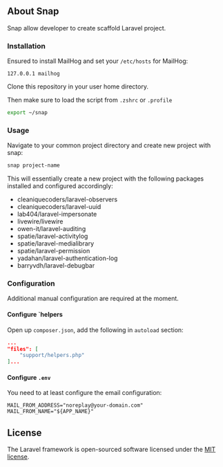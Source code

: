 ## About Snap

Snap allow developer to create scaffold Laravel project.

### Installation

Ensured to install MailHog and set your `/etc/hosts` for MailHog:

```plaintext
127.0.0.1 mailhog
```

Clone this repository in your user home directory.

Then make sure to load the script from `.zshrc` or `.profile`

```bash
export ~/snap
```

### Usage

Navigate to your common project directory and create new project with snap:

```bash
snap project-name
```

This will essentially create a new project with the following packages installed and configured accordingly:

- cleaniquecoders/laravel-observers
- cleaniquecoders/laravel-uuid
- lab404/laravel-impersonate
- livewire/livewire
- owen-it/laravel-auditing
- spatie/laravel-activitylog
- spatie/laravel-medialibrary
- spatie/laravel-permission
- yadahan/laravel-authentication-log
- barryvdh/laravel-debugbar

### Configuration

Additional manual configuration are required at the moment.

#### Configure `helpers

Open up `composer.json`, add the following in `autoload` section:

```json
...
"files": [
    "support/helpers.php"
]...
```

#### Configure `.env`

You need to at least configure the email configuration:

```env
MAIL_FROM_ADDRESS="noreplay@your-domain.com"
MAIL_FROM_NAME="${APP_NAME}"
```

## License

The Laravel framework is open-sourced software licensed under the [MIT license](https://opensource.org/licenses/MIT).
